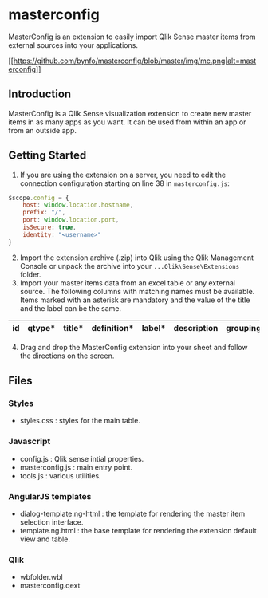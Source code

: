 # masterconfig
MasterConfig is an extension to easily import Qlik Sense master items from external sources into your applications.

[[https://github.com/bynfo/masterconfig/blob/master/img/mc.png|alt=masterconfig]]

## Introduction 
MasterConfig is a Qlik Sense visualization extension to create new master items in as many apps as you want. It can be used from within an app or from an outside app.

## Getting Started
1. If you are using the extension on a server, you need to edit the connection configuration starting on line 38 in `masterconfig.js`:
```javascript
$scope.config = {
	host: window.location.hostname,
	prefix: "/",
	port: window.location.port,
	isSecure: true,
	identity: "<username>"
}
```
2. Import the extension archive (.zip) into Qlik using the Qlik Management Console or unpack the archive into your `...Qlik\Sense\Extensions` folder.
3. Import your master items data from an excel table or any external source. The following columns with matching names must be available.
Items marked with an asterisk are mandatory and the value of the title and the label can be the same.

|id|qtype*|title*|definition*|label*|description|grouping*|labelexpression|tags|color|modified|published|publishtime|
|--|------|------|-----------|------|-----------|---------|---------------|----|-----|--------|---------|-----------|

4. Drag and drop the MasterConfig extension into your sheet and follow the directions on the screen.

## Files
### Styles
- styles.css : styles for the main table.

### Javascript
- config.js : Qlik sense intial properties.
- masterconfig.js : main entry point.
- tools.js : various utilities.

### AngularJS templates
- dialog-template.ng-html : the template for rendering the master item selection interface.
- template.ng.html : the base template for rendering the extension default view and table.

### Qlik
- wbfolder.wbl
- masterconfig.qext
